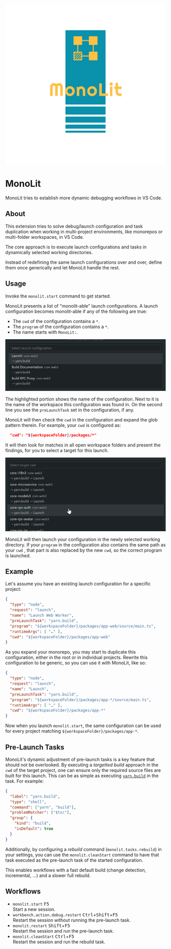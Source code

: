![Logo](doc/logo_transparent.png)

# MonoLit

MonoLit tries to establish more dynamic debugging workflows in VS Code.

## About

This extension tries to solve debug/launch configuration and task duplication
 when working in multi-project environments, like monorepos or multi-folder
 workspaces, in VS Code.

The core approach is to execute launch configurations and tasks in dynamically
 selected working directories.

Instead of redefining the same launch configurations over and over, define them
 once generically and let MonoLit handle the rest.

## Usage
Invoke the `monolit.start` command to get started.

MonoLit presents a list of "monolit-able" launch configurations. A launch
 configuration becomes monolit-able if any of the following are true:

- The `cwd` of the configuration contains a `*`.
- The `program` of the configuration contains a `*`.
- The name starts with `MonoLit:`.

![Configuration Selection](doc/select-configuration.png)

The highlighted portion shows the name of the configuration. Next to it is the
 name of the workspace this configuration was found in.
On the second line you see the `preLaunchTask` set in the configuration, if any.

MonoLit will then check the `cwd` in the configuration and expand the glob
 pattern therein. For example, your `cwd` is configured as:

```json
  "cwd": "${workspaceFolder}/packages/*"
```

It will then look for matches in all open workspace folders and present the
 findings, for you to select a target for this launch.

![Target Selection](doc/select-target.png)

MonoLit will then launch your configuration in the newly selected working
 directory.
If your `program` in the configuration also contains the same path as your `cwd`
, that part is also replaced by the new `cwd`, so the correct program is
 launched.

## Example

Let's assume you have an existing launch configuration for a specific project:

```json
{
  "type": "node",
  "request": "launch",
  "name": "Launch Web Worker",
  "preLaunchTask": "yarn.build",
  "program": "${workspaceFolder}/packages/app-web/source/main.ts",
  "runtimeArgs": [ "…" ],
  "cwd": "${workspaceFolder}/packages/app-web"
}
```

As you expand your monorepo, you may start to duplicate this configuration,
 either in the root or in individual projects.
Rewrite this configuration to be generic, so you can use it with MonoLit, like
 so:

```json
{
  "type": "node",
  "request": "launch",
  "name": "Launch",
  "preLaunchTask": "yarn.build",
  "program": "${workspaceFolder}/packages/app-*/source/main.ts",
  "runtimeArgs": [ "…" ],
  "cwd": "${workspaceFolder}/packages/app-*"
}
```

Now when you launch `monolit.start`, the same configuration can be used for
 every project matching `${workspaceFolder}/packages/app-*`.

## Pre-Launch Tasks

MonoLit's dynamic adjustment of pre-launch tasks is a key feature that should
 not be overlooked.
By executing a _targetted build_ approach in the `cwd` of the target project,
 one can ensure only the required source files are built for this launch.
This can be as simple as executing [`yarn.build`](https://yarn.build/) in the
 task. For example:

```json
{
  "label": "yarn.build",
  "type": "shell",
  "command": ["yarn", "build"],
  "problemMatcher": ["$tsc"],
  "group": {
    "kind": "build",
    "isDefault": true
  }
}
```

Additionally, by configuring a _rebuild_ command (`monolit.tasks.rebuild`) in
 your settings, you can use the `monolit.cleanStart` command to have that task
 executed as the pre-launch task of the started configuration.

This enables workflows with a fast default build (change detection, incremental,
 ...) and a slower full rebuild.

## Workflows

- `monolit.start` <kbd>F5</kbd>  
  Start a new session.
- `workbench.action.debug.restart` <kbd>Ctrl</kbd>+<kbd>Shift</kbd>+<kbd>F5</kbd>  
  Restart the session without running the pre-launch task.
- `monolit.restart` <kbd>Shift</kbd>+<kbd>F5</kbd>  
  Restart the session and run the pre-launch task.
- `monolit.cleanStart` <kbd>Ctrl</kbd>+<kbd>F5</kbd>  
  Restart the session and run the rebuild task.
